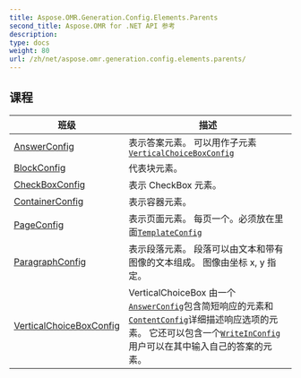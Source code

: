 ```yaml
---
title: Aspose.OMR.Generation.Config.Elements.Parents
second_title: Aspose.OMR for .NET API 参考
description: 
type: docs
weight: 80
url: /zh/net/aspose.omr.generation.config.elements.parents/
---
```



## 课程

| 班级 | 描述 |
| --- | --- |
| [AnswerConfig](./answerconfig/) | 表示答案元素。 可以用作子元素[`VerticalChoiceBoxConfig`](../aspose.omr.generation.config.elements.parents/verticalchoiceboxconfig/) |
| [BlockConfig](./blockconfig/) | 代表块元素。 |
| [CheckBoxConfig](./checkboxconfig/) | 表示 CheckBox 元素。 |
| [ContainerConfig](./containerconfig/) | 表示容器元素。 |
| [PageConfig](./pageconfig/) | 表示页面元素。 每页一个。必须放在里面[`TemplateConfig`](../aspose.omr.generation.config/templateconfig/) |
| [ParagraphConfig](./paragraphconfig/) | 表示段落元素。 段落可以由文本和带有图像的文本组成。 图像由坐标 x, y 指定。 |
| [VerticalChoiceBoxConfig](./verticalchoiceboxconfig/) | VerticalChoiceBox 由一个[`AnswerConfig`](../aspose.omr.generation.config.elements.parents/answerconfig/)包含简短响应的元素和[`ContentConfig`](../aspose.omr.generation.config.elements/contentconfig/)详细描述响应选项的元素。 它还可以包含一个[`WriteInConfig`](../aspose.omr.generation.config.elements/writeinconfig/)用户可以在其中输入自己的答案的元素。 |


